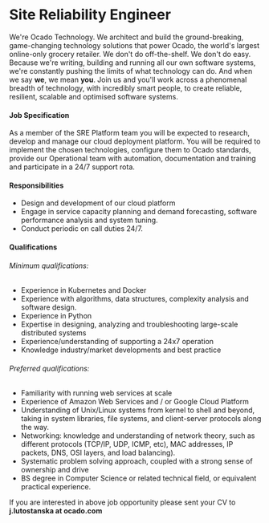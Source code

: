 # Site Reliability Engineer

We're Ocado Technology. We architect and build the ground-breaking, game-changing
technology solutions that power Ocado, the world's largest online-only grocery retailer. We
don't do off-the-shelf. We don't do easy. Because we're writing, building and running all our
own software systems, we're constantly pushing the limits of what technology can do. And
when we say **we**, we mean **you**. Join us and you'll work across a phenomenal breadth of
technology, with incredibly smart people, to create reliable, resilient, scalable and optimised
software systems.

#### Job Specification
As a member of the SRE Platform team you will be expected to research, develop and
manage our cloud deployment platform. You will be required to implement the chosen
technologies, configure them to Ocado standards, provide our Operational team with
automation, documentation and training and participate in a 24/7 support rota.

#### Responsibilities
* Design and development of our cloud platform
* Engage in service capacity planning and demand forecasting, software
  performance analysis and system tuning.
* Conduct periodic on call duties 24/7.

#### Qualifications
###### Minimum qualifications:
* Experience in Kubernetes and Docker
* Experience with algorithms, data structures, complexity analysis and software design.
* Experience in Python
* Expertise in designing, analyzing and troubleshooting large-scale distributed systems
* Experience/understanding of supporting a 24x7 operation
* Knowledge industry/market developments and best practice

###### Preferred qualifications:
* Familiarity with running web services at scale
* Experience of Amazon Web Services and / or Google Cloud Platform
* Understanding of Unix/Linux systems from kernel to shell and beyond, taking
  in system libraries, file systems, and client-server protocols along the way.
* Networking: knowledge and understanding of network theory, such as different
  protocols (TCP/IP, UDP, ICMP, etc), MAC addresses, IP packets, DNS, OSI layers,
  and load balancing).
* Systematic problem solving approach, coupled with a strong sense of ownership
  and drive
* BS degree in Computer Science or related technical field, or equivalent practical
  experience.

If you are interested in above job opportunity please sent your CV to **j.lutostanska at ocado.com**
